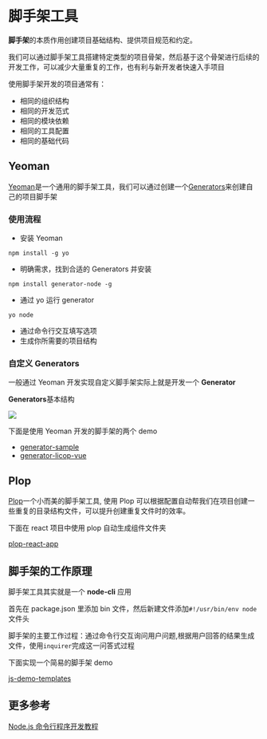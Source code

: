 # 脚手架工具

**脚手架**的本质作用创建项目基础结构、提供项目规范和约定。

我们可以通过脚手架工具搭建特定类型的项目骨架，然后基于这个骨架进行后续的开发工作，可以减少大量重复的工作，也有利与新开发者快速入手项目

使用脚手架开发的项目通常有：

- 相同的组织结构
- 相同的开发范式
- 相同的模块依赖
- 相同的工具配置
- 相同的基础代码

## Yeoman

[Yeoman](https://yeoman.io/)是一个通用的脚手架工具，我们可以通过创建一个[Generators](https://yeoman.io/authoring/index.html)来创建自己的项目脚手架

### 使用流程

- 安装 Yeoman

```
npm install -g yo
```

- 明确需求，找到合适的 Generators 并安装

```
npm install generator-node -g
```

- 通过 yo 运行 generator

```
yo node
```

- 通过命令行交互填写选项
- 生成你所需要的项目结构

### 自定义 Generators

一般通过 Yeoman 开发实现自定义脚手架实际上就是开发一个 **Generator**

**Generators**基本结构

![](/engineering/generator.png)

下面是使用 Yeoman 开发的脚手架的两个 demo

- [generator-sample](https://github.com/licop/What_is_FE/tree/master/examples/generator-sample)
- [generator-licop-vue](https://github.com/licop/What_is_FE/tree/master/examples/generators-licop-vue)

## Plop

[Plop](https://github.com/plopjs/plop)一个小而美的脚手架工具, 使用 Plop 可以根据配置自动帮我们在项目创建一些重复的目录结构文件，可以提升创建重复文件时的效率。

下面在 react 项目中使用 plop 自动生成组件文件夹

[plop-react-app](https://github.com/licop/What_is_FE/tree/master/examples/plop-react-app)

## 脚手架的工作原理

脚手架工具其实就是一个 **node-cli** 应用

首先在 package.json 里添加 bin 文件，然后新建文件添加`#!/usr/bin/env node`文件头

脚手架的主要工作过程：通过命令行交互询问用户问题,根据用户回答的结果生成文件，使用`inquirer`完成这一问答式过程

下面实现一个简易的脚手架 demo

[js-demo-templates](https://github.com/licop/js-demo-templates)

## 更多参考

[Node.js 命令行程序开发教程](https://www.ruanyifeng.com/blog/2015/05/command-line-with-node.html)

